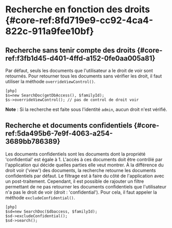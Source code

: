 # Recherche en fonction des droits {#core-ref:8fd719e9-cc92-4ca4-822c-911a9fee10bf}

## Recherche sans tenir compte des droits {#core-ref:f3fb1d45-d401-4ffd-a152-0fe0aa005a81}

Par défaut, seuls les documents que l'utilisateur a le droit de voir sont
retournés. Pour retourner tous les documents sans vérifier les droit, il faut
utiliser la méthode `overrideViewControl()`.

    [php]
    $s=new SearchDoc(getDbAccess(), $familyId);
    $s->overrideViewControl(); // pas de control de droit voir

**Note** : Si la recherche est faite sous l'identité `admin`, aucun droit n'est
vérifié.

## Recherche et documents confidentiels {#core-ref:5da495b6-7e9f-4063-a254-3689bb786389}

Les documents confidentiels sont les documents dont la propriété 'confidential'
est égale à 1. L'accès à ces documents doit être contrôlé par l'application qui
décide quelles parties elle veut montrer. À la différence du droit voir ('view')
des documents, la recherche retourne les documents confidentiels par défaut. Le
filtrage est à faire du côté de l'application avec un post-traitement.
Cependant, il est possible de rajouter un filtre permettant de ne pas retourner
les documents confidentiels que l'utilisateur n'a pas le droit de voir (droit :
'confidential'). Pour cela, il faut appeler la méthode `excludeConfidential()`.

    [php]
    $sd=new SearchDoc($dbaccess, $familyId); 
    $sd->excludeConfidential(); 
    $sd->search();

<!-- link -->
[searchdoc]:        #core-ref:a5216d5c-4e0f-4e3c-9553-7cbfda6b3255
[propdoc]:          #core-ref:9aa8edfa-2f2a-11e2-aaec-838a12b40353 "Liste des propriétés du document"
[layoutblock]:      #core-ref:587b563e-7371-469f-9d1e-350607056c73
[formatcollection]: #core-ref:74ce9ce4-8e4e-42ee-a0df-415eb6897a81
[pgop]:             http://www.postgresql.org/docs/9.1/static/functions.html "Opérateurs Postgresql 9.1"
[docattributs]:     #core-ref:4e167170-33ed-11e2-8134-a7f43955d6f3
[attdocid]:         #core-ref:d461d5f5-b635-47a0-944d-473c227587ab
[phpiterator]:      http://php.net/manual/fr/class.iterator.php "Interface Iterator"
[docacl]:           #core-ref:a99dcc5f-f42f-4574-bbfa-d7bb0573c95d "Droits du document"